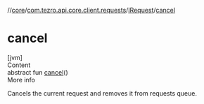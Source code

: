 //[core](../../../index.md)/[com.tezro.api.core.client.requests](../index.md)/[IRequest](index.md)/[cancel](cancel.md)



# cancel  
[jvm]  
Content  
abstract fun [cancel](cancel.md)()  
More info  


Cancels the current request and removes it from requests queue.

  



